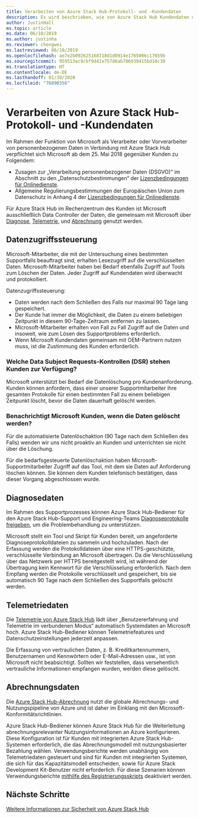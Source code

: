 ```yaml
---
title: Verarbeiten von Azure Stack Hub-Protokoll- und -Kundendaten
description: Es wird beschrieben, wie von Azure Stack Hub Kundendaten und Informationen gesammelt werden.
author: JustinHall
ms.topic: article
ms.date: 06/10/2019
ms.author: justinha
ms.reviewer: chengwei
ms.lastreviewed: 06/10/2019
ms.openlocfilehash: ae7e2b092625168718d1d0914e1765006c17659b
ms.sourcegitcommit: 959513ec9cbf9d41e757d6ab706939415bd10c38
ms.translationtype: HT
ms.contentlocale: de-DE
ms.lasthandoff: 01/30/2020
ms.locfileid: "76890356"
---
```

# <a name="azure-stack-hub-log-and-customer-data-handling"></a>Verarbeiten von Azure Stack Hub-Protokoll- und -Kundendaten 

Im Rahmen der Funktion von Microsoft als Verarbeiter oder Vorverarbeiter von personenbezogenen Daten in Verbindung mit Azure Stack Hub verpflichtet sich Microsoft ab dem 25. Mai 2018 gegenüber Kunden zu Folgendem:

- Zusagen zur „Verarbeitung personenbezogener Daten (DSGVO)“ im Abschnitt zu den „Datenschutzbestimmungen“ der [Lizenzbedingungen für Onlinedienste](http://www.microsoftvolumelicensing.com/DocumentSearch.aspx?Mode=3&DocumentTypeId=31).
- Allgemeine Regulierungsbestimmungen der Europäischen Union zum Datenschutz in Anhang 4 der [Lizenzbedingungen für Onlinedienste](http://www.microsoftvolumelicensing.com/DocumentSearch.aspx?Mode=3&DocumentTypeId=31).

Für Azure Stack Hub im Rechenzentrum des Kunden ist Microsoft ausschließlich Data Controller der Daten, die gemeinsam mit Microsoft über [Diagnose](azure-stack-configure-on-demand-diagnostic-log-collection.md#use-the-privileged-endpoint-pep-to-collect-diagnostic-logs), [Telemetrie](azure-stack-telemetry.md), und [Abrechnung](azure-stack-usage-reporting.md) genutzt werden.  

## <a name="data-access-controls"></a>Datenzugriffssteuerung 
Microsoft-Mitarbeiter, die mit der Untersuchung eines bestimmten Supportfalls beauftragt sind, erhalten Lesezugriff auf die verschlüsselten Daten. Microsoft-Mitarbeiter haben bei Bedarf ebenfalls Zugriff auf Tools zum Löschen der Daten. Jeder Zugriff auf Kundendaten wird überwacht und protokolliert.  

Datenzugriffssteuerung:
- Daten werden nach dem Schließen des Falls nur maximal 90 Tage lang gespeichert.
- Der Kunde hat immer die Möglichkeit, die Daten zu einem beliebigen Zeitpunkt in diesem 90-Tage-Zeitraum entfernen zu lassen.
- Microsoft-Mitarbeiter erhalten von Fall zu Fall Zugriff auf die Daten und insoweit, wie zum Lösen des Supportproblems erforderlich.
- Wenn Microsoft Kundendaten gemeinsam mit OEM-Partnern nutzen muss, ist die Zustimmung des Kunden erforderlich.  

### <a name="what-data-subject-requests-dsr-controls-do-customers-have"></a>Welche Data Subject Requests-Kontrollen (DSR) stehen Kunden zur Verfügung?
Microsoft unterstützt bei Bedarf die Datenlöschung pro Kundenanforderung. Kunden können anfordern, dass einer unserer Supportmitarbeiter ihre gesamten Protokolle für einen bestimmten Fall zu einem beliebigen Zeitpunkt löscht, bevor die Daten dauerhaft gelöscht werden.  

### <a name="does-microsoft-notify-customers-when-the-data-is-deleted"></a>Benachrichtigt Microsoft Kunden, wenn die Daten gelöscht werden?
Für die automatisierte Datenlöschaktion (90 Tage nach dem Schließen des Falls) wenden wir uns nicht proaktiv an Kunden und unterrichten sie nicht über die Löschung.

Für die bedarfsgesteuerte Datenlöschaktion haben Microsoft-Supportmitarbeiter Zugriff auf das Tool, mit dem sie Daten auf Anforderung löschen können. Sie können dem Kunden telefonisch bestätigen, dass dieser Vorgang abgeschlossen wurde.

## <a name="diagnostic-data"></a>Diagnosedaten
Im Rahmen des Supportprozesses können Azure Stack Hub-Bediener für den Azure Stack Hub-Support und Engineering-Teams [Diagnoseprotokolle freigeben](azure-stack-configure-on-demand-diagnostic-log-collection.md#use-the-privileged-endpoint-pep-to-collect-diagnostic-logs), um die Problembehandlung zu unterstützen.

Microsoft stellt ein Tool und Skript für Kunden bereit, um angeforderte Diagnoseprotokolldateien zu sammeln und hochzuladen. Nach der Erfassung werden die Protokolldateien über eine HTTPS-geschützte, verschlüsselte Verbindung an Microsoft übertragen. Da die Verschlüsselung über das Netzwerk per HTTPS bereitgestellt wird, ist während der Übertragung kein Kennwort für die Verschlüsselung erforderlich. Nach dem Empfang werden die Protokolle verschlüsselt und gespeichert, bis sie automatisch 90 Tage nach dem Schließen des Supportfalls gelöscht werden.

## <a name="telemetry-data"></a>Telemetriedaten
Die [Telemetrie von Azure Stack Hub](azure-stack-telemetry.md) lädt über „Benutzererfahrung und Telemetrie im verbundenen Modus“ automatisch Systemdaten an Microsoft hoch. Azure Stack Hub-Bediener können Telemetriefeatures und Datenschutzeinstellungen jederzeit anpassen.

Die Erfassung von vertraulichen Daten, z. B. Kreditkartennummern, Benutzernamen und Kennwörtern oder E-Mail-Adressen usw., ist von Microsoft nicht beabsichtigt. Sollten wir feststellen, dass versehentlich vertrauliche Informationen empfangen wurden, werden diese gelöscht.

## <a name="billing-data"></a>Abrechnungsdaten
Die [Azure Stack Hub-Abrechnung](azure-stack-usage-reporting.md) nutzt die globale Abrechnungs- und Nutzungspipeline von Azure und ist daher im Einklang mit den Microsoft-Konformitätsrichtlinien.

Azure Stack Hub-Bediener können Azure Stack Hub für die Weiterleitung abrechnungsrelevanter Nutzungsinformationen an Azure konfigurieren. Diese Konfiguration ist für Kunden mit integrierten Azure Stack Hub-Systemen erforderlich, die das Abrechnungsmodell mit nutzungsbasierter Bezahlung wählen. Verwendungsberichte werden unabhängig von Telemetriedaten gesteuert und sind für Kunden mit integrierten Systemen, die sich für das Kapazitätsmodell entscheiden, sowie für Azure Stack Development Kit-Benutzer nicht erforderlich. Für diese Szenarien können Verwendungsberichte [mithilfe des Registrierungsskripts](azure-stack-usage-reporting.md) deaktiviert werden.


## <a name="next-steps"></a>Nächste Schritte 
[Weitere Informationen zur Sicherheit von Azure Stack Hub](azure-stack-security-foundations.md) 
